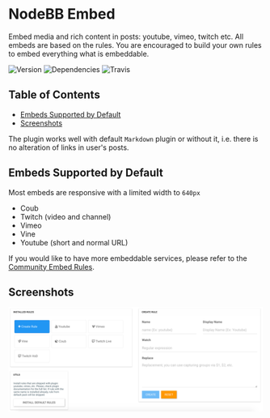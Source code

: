 # NodeBB Embed

Embed media and rich content in posts: youtube, vimeo, twitch etc. All embeds are based on the rules. You are encouraged to build your own rules to embed everything what is embeddable.

![Version](https://img.shields.io/npm/v/nodebb-plugin-ns-embed.svg)
![Dependencies](https://img.shields.io/librariesio/github/NicolasSiver/nodebb-plugin-ns-embed)
![Travis](https://travis-ci.org/NicolasSiver/nodebb-plugin-ns-embed.svg?branch=master)

## Table of Contents

<!-- START doctoc generated TOC please keep comment here to allow auto update -->
<!-- DON'T EDIT THIS SECTION, INSTEAD RE-RUN doctoc TO UPDATE -->
 

- [Embeds Supported by Default](#embeds-supported-by-default)
- [Screenshots](#screenshots)

<!-- END doctoc generated TOC please keep comment here to allow auto update -->

The plugin works well with default `Markdown` plugin or without it, i.e. there is no alteration of links in user's posts.

## Embeds Supported by Default

Most embeds are responsive with a limited width to `640px`

- Coub
- Twitch (video and channel)
- Vimeo
- Vine
- Youtube (short and normal URL)

If you would like to have more embeddable services, please refer to the [Community Embed Rules](docs/community-rules.md).

## Screenshots

![Admin Panel View](screenshot.png)